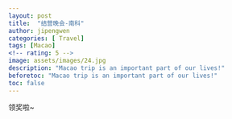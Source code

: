 ```yaml
---
layout: post
title:  "结营晚会-南科"
author: jipengwen
categories: [ Travel]
tags: [Macao]
<!-- rating: 5 -->
image: assets/images/24.jpg
description: "Macao trip is an important part of our lives!"
beforetoc: "Macao trip is an important part of our lives!"
toc: false
---
```


领奖啦~
